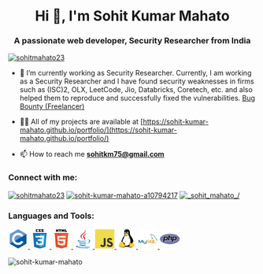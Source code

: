 <h1 align="center">Hi 👋, I'm Sohit Kumar Mahato</h1>
<h3 align="center">A passionate web developer, Security Researcher from India</h3>

<p align="left"> <a href="https://twitter.com/sohitmahato23" target="blank"><img src="https://img.shields.io/twitter/follow/sohitmahato23?logo=twitter&style=for-the-badge" alt="sohitmahato23" /></a> </p>

- 🔭 I’m currently working as Security Researcher. Currently, I am working as a Security Researcher and I have found security weaknesses in firms such as (ISC)2, OLX, LeetCode, Jio, Databricks, Coretech, etc. and also helped them to reproduce and successfully fixed the vulnerabilities. [Bug Bounty (Freelancer)](https://sohit-kumar-mahato.github.io/portfolio/about.html)

- 👨‍💻 All of my projects are available at [https://sohit-kumar-mahato.github.io/portfolio/](https://sohit-kumar-mahato.github.io/portfolio/)

- 📫 How to reach me **sohitkm75@gmail.com**

<h3 align="left">Connect with me:</h3>
<p align="left">
<a href="https://twitter.com/sohitmahato23" target="blank"><img align="center" src="https://raw.githubusercontent.com/rahuldkjain/github-profile-readme-generator/master/src/images/icons/Social/twitter.svg" alt="sohitmahato23" height="30" width="40" /></a>
<a href="https://linkedin.com/in/sohit-kumar-mahato-a10794217" target="blank"><img align="center" src="https://raw.githubusercontent.com/rahuldkjain/github-profile-readme-generator/master/src/images/icons/Social/linked-in-alt.svg" alt="sohit-kumar-mahato-a10794217" height="30" width="40" /></a>
<a href="https://instagram.com/_sohit_mahato_/" target="blank"><img align="center" src="https://raw.githubusercontent.com/rahuldkjain/github-profile-readme-generator/master/src/images/icons/Social/instagram.svg" alt="_sohit_mahato_/" height="30" width="40" /></a>
</p>

<h3 align="left">Languages and Tools:</h3>
<p align="left"> <a href="https://www.cprogramming.com/" target="_blank" rel="noreferrer"> <img src="https://raw.githubusercontent.com/devicons/devicon/master/icons/c/c-original.svg" alt="c" width="40" height="40"/> </a> <a href="https://www.w3schools.com/css/" target="_blank" rel="noreferrer"> <img src="https://raw.githubusercontent.com/devicons/devicon/master/icons/css3/css3-original-wordmark.svg" alt="css3" width="40" height="40"/> </a> <a href="https://www.w3.org/html/" target="_blank" rel="noreferrer"> <img src="https://raw.githubusercontent.com/devicons/devicon/master/icons/html5/html5-original-wordmark.svg" alt="html5" width="40" height="40"/> </a> <a href="https://www.java.com" target="_blank" rel="noreferrer"> <img src="https://raw.githubusercontent.com/devicons/devicon/master/icons/java/java-original.svg" alt="java" width="40" height="40"/> </a> <a href="https://developer.mozilla.org/en-US/docs/Web/JavaScript" target="_blank" rel="noreferrer"> <img src="https://raw.githubusercontent.com/devicons/devicon/master/icons/javascript/javascript-original.svg" alt="javascript" width="40" height="40"/> </a> <a href="https://www.linux.org/" target="_blank" rel="noreferrer"> <img src="https://raw.githubusercontent.com/devicons/devicon/master/icons/linux/linux-original.svg" alt="linux" width="40" height="40"/> </a> <a href="https://www.mysql.com/" target="_blank" rel="noreferrer"> <img src="https://raw.githubusercontent.com/devicons/devicon/master/icons/mysql/mysql-original-wordmark.svg" alt="mysql" width="40" height="40"/> </a> <a href="https://www.php.net" target="_blank" rel="noreferrer"> <img src="https://raw.githubusercontent.com/devicons/devicon/master/icons/php/php-original.svg" alt="php" width="40" height="40"/> </a> </p>

<p><img align="center" src="https://github-readme-stats.vercel.app/api/top-langs?username=sohit-kumar-mahato&show_icons=true&locale=en&layout=compact" alt="sohit-kumar-mahato" /></p>

